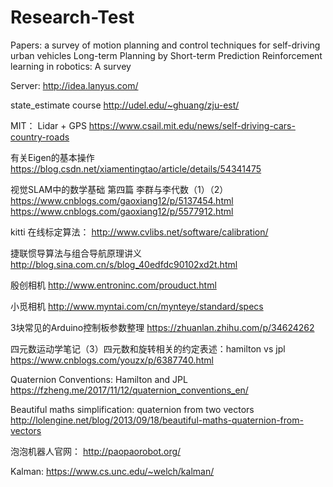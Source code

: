 # Research-Test

Papers:
a survey of motion planning and control techniques for self-driving urban vehicles
Long-term Planning by Short-term Prediction
Reinforcement learning in robotics: A survey

Server:
http://idea.lanyus.com/

state_estimate course
http://udel.edu/~ghuang/zju-est/

MIT： Lidar + GPS
https://www.csail.mit.edu/news/self-driving-cars-country-roads

有关Eigen的基本操作
https://blog.csdn.net/xiamentingtao/article/details/54341475

视觉SLAM中的数学基础 第四篇 李群与李代数（1）（2）
https://www.cnblogs.com/gaoxiang12/p/5137454.html
https://www.cnblogs.com/gaoxiang12/p/5577912.html

kitti 在线标定算法：
http://www.cvlibs.net/software/calibration/

捷联惯导算法与组合导航原理讲义
http://blog.sina.com.cn/s/blog_40edfdc90102xd2t.html

殷创相机
http://www.entroninc.com/prouduct.html

小觅相机
http://www.myntai.com/cn/mynteye/standard/specs

3块常见的Arduino控制板参数整理
https://zhuanlan.zhihu.com/p/34624262

四元数运动学笔记（3）四元数和旋转相关的约定表述：hamilton vs jpl
https://www.cnblogs.com/youzx/p/6387740.html

Quaternion Conventions: Hamilton and JPL
https://fzheng.me/2017/11/12/quaternion_conventions_en/

Beautiful maths simplification: quaternion from two vectors
http://lolengine.net/blog/2013/09/18/beautiful-maths-quaternion-from-vectors

泡泡机器人官网：
http://paopaorobot.org/

Kalman:
https://www.cs.unc.edu/~welch/kalman/
